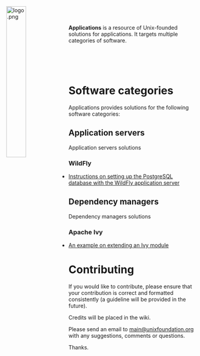 
<img src='https://raw.githubusercontent.com/unixfoundation/applications/images/logo.png' width='32%' align='left' alt='logo.png'>
<br><br>

**Applications** is a resource of Unix-founded solutions for applications. It targets multiple categories of software.
<br><br><br><br><br>

# Software categories

Applications provides solutions for the following software categories:

## Application servers

Application servers solutions

### WildFly

* [Instructions on setting up the PostgreSQL database with the WildFly application server](application_servers/wildfly/set-up-postgresql-with-wildfly-instructions.txt)

## Dependency managers

Dependency managers solutions

### Apache Ivy

* [An example on extending an Ivy module](dependency_managers/apache_ivy/extend-ivy-module-example.txt)

# Contributing

If you would like to contribute, please ensure that your contribution is correct and formatted consistently (a guideline will be provided in the future).

Credits will be placed in the wiki.

Please send an email to main@unixfoundation.org with any suggestions, comments or questions.

Thanks.
